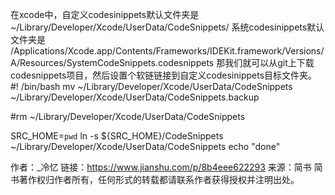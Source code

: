 在xcode中，自定义codesinippets默认文件夹是 ~/Library/Developer/Xcode/UserData/CodeSnippets/
系统codesinippets默认文件夹是
/Applications/Xcode.app/Contents/Frameworks/IDEKit.framework/Versions/A/Resources/SystemCodeSnippets.codesnippets
那我们就可以从git上下载codesnippets项目，然后设置个软链链接到自定义codesinippets目标文件夹。
#! /bin/bash
mv ~/Library/Developer/Xcode/UserData/CodeSnippets ~/Library/Developer/Xcode/UserData/CodeSnippets.backup

#rm ~/Library/Developer/Xcode/UserData/CodeSnippets

SRC_HOME=`pwd`
ln -s ${SRC_HOME}/CodeSnippets ~/Library/Developer/Xcode/UserData/CodeSnippets
echo "done"

作者：_冷忆
链接：https://www.jianshu.com/p/8b4eee622293
来源：简书
简书著作权归作者所有，任何形式的转载都请联系作者获得授权并注明出处。
